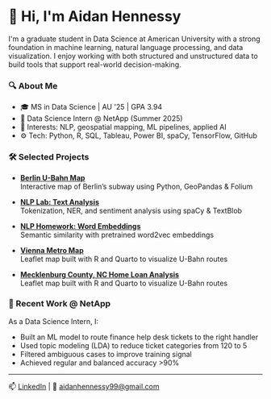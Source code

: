 # 👋 Hi, I'm Aidan Hennessy

I'm a graduate student in Data Science at American University with a strong foundation in machine learning, natural language processing, and data visualization. I enjoy working with both structured and unstructured data to build tools that support real-world decision-making.

### 🔍 About Me
- 🎓 MS in Data Science | AU '25 | GPA 3.94
- 💼 Data Science Intern @ NetApp (Summer 2025)
- 🧠 Interests: NLP, geospatial mapping, ML pipelines, applied AI
- ⚙️ Tech: Python, R, SQL, Tableau, Power BI, spaCy, TensorFlow, GitHub

### 🛠️ Selected Projects
- **[Berlin U-Bahn Map](https://github.com/ahennessy25/berlin-subway-visualization)**  
  Interactive map of Berlin’s subway using Python, GeoPandas & Folium

- **[NLP Lab: Text Analysis](https://github.com/ahennessy25/nlp-lab-text-analysis)**  
  Tokenization, NER, and sentiment analysis using spaCy & TextBlob

- **[NLP Homework: Word Embeddings](https://github.com/ahennessy25/nlp-homework-word-embeddings)**  
  Semantic similarity with pretrained word2vec embeddings

- **[Vienna Metro Map](https://github.com/ahennessy25/metro-ahennessy)**  
  Leaflet map built with R and Quarto to visualize U-Bahn routes

- **[Mecklenburg County, NC Home Loan Analysis](https://github.com/abielli20/2023-Mecklenburg-Loan-Analysis)**  
  Leaflet map built with R and Quarto to visualize U-Bahn routes

### 💼 Recent Work @ NetApp
As a Data Science Intern, I:
- Built an ML model to route finance help desk tickets to the right handler
- Used topic modeling (LDA) to reduce ticket categories from 120 to 5
- Filtered ambiguous cases to improve training signal
- Achieved regular and balanced accuracy >90%

---

📫 [LinkedIn](https://www.linkedin.com/in/aidanhennessy) | 📧 aidanhennessy99@gmail.com
